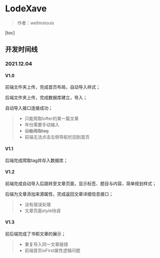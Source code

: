 # LodeXave

> 作者：wellmslouis

[toc]

## 开发时间线

### 2021.12.04

#### V1.0

前端文件夹上传，完成首页布局，自动导入样式；

后端文件夹上传，完成数据库建立，导入；

自动导入接口连接成功；

> - 只能爬取lofter的某一篇文章
> - 年份需要手动输入
> - ~~没能爬取tag~~
> - 前端无法点击左侧导航栏回到首页

#### V1.1

后端完成爬取tag并存入数据库；

#### V1.2

前端完成自动导入后跳转至文章页面，显示标签、题目与内容，简单规划样式；

后端为文章添加来源属性，完成返回文章详细信息接口；

> - 没有错误处理
> - 文章页面style待调

#### V1.3

前后端完成了书柜文章的展示；

> - 重复导入同一文章报错
> - 前端首页isFirst属性逻辑问题